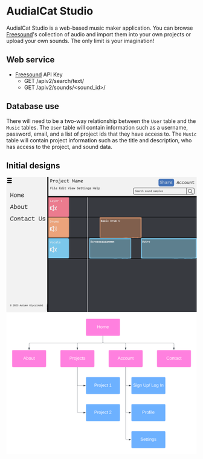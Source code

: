 # AudialCat Studio
AudialCat Studio is a web-based music maker application. You can browse [Freesound](https://freesound.org/)'s collection of audio and import them into your own projects or upload your own sounds. The only limit is your imagination!

## Web service
- [Freesound](https://freesound.org/docs/api/) API Key
    - GET /apiv2/search/text/
    - GET /apiv2/sounds/<sound_id>/

## Database use
There will need to be a two-way relationship between the `User` table and the `Music` tables. The `User` table will contain information such as a username, password, email, and a list of project ids that they have access to. The `Music` table will contain project information such as the title and description, who has access to the project, and sound data. 

## Initial designs
![Sample page](sample-page.png)
![Sitemap](sitemap.png)